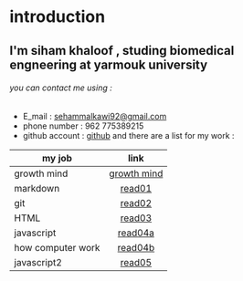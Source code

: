 # introduction 
## I'm siham khaloof , studing biomedical engneering at yarmouk university 
###### you can contact me using :
* E_mail : sehammalkawi92@gmail.com
* phone number : 962 775389215
* github account : [github](https://github.com/sbkhaloof)
and there are a list for my work :

|      my job      |    link                           |
|----------------- |:---------------------------------:|
|   growth mind    |[growth mind](https://sbkhaloof.github.io/growthmindsit/growthmind) |
|     markdown     |[read01](https://sbkhaloof.github.io/growthmindsit/read01)     |
|      git         |[read02](https://sbkhaloof.github.io/growthmindsit/read02)     |
|     HTML         |[read03]( https://sbkhaloof.github.io/growthmindsit/read03)      |
|   javascript     |[read04a](https://sbkhaloof.github.io/growthmindsit/read04a)    |
|how computer work |[read04b](https://sbkhaloof.github.io/growthmindsit/read04b)    |
|   javascript2    |[read05](https://sbkhaloof.github.io/growthmindsit/read05)     |